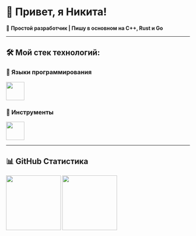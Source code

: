 # 👋 Привет, я Никита!  

🚀 **Простой разработчик | Пишу в основном на C++, Rust и Go**  

---

## 🛠️ Мой стек технологий:


### 🔹 Языки программирования  
<p align="left">
  <img src="https://skillicons.dev/icons?i=cpp,c,go,fortran,rust" height="50">
</p>

### 🔹 Инструменты
<p align="left">
  <img src="https://skillicons.dev/icons?i=git,docker,linux,arch,mongodb,bash,mysql,neovim,notion,vscode,visualstudio," height="50">
</p>

---

## 📊 GitHub Статистика
<p align="left">
  <img src="https://github-readme-stats.vercel.app/api?username=nikita&show_icons=true&theme=radical" height="150">
  <img src="https://github-readme-stats.vercel.app/api/top-langs/?username=nikita&layout=compact&theme=radical" height="150">
</p>
